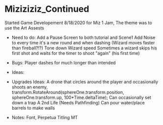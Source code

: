 # Miziziziz_Continued
Started Game Developement 8/18/2020 for Miz 1 Jam, The theme was to use the Art Assests

- Need to do:
Add a Pause Screen to both tutorial and Scene1
Add Noise to every time it's a new round and when dashing
(Wizard moves faster than fireball?!?) Tone down Wizard speed
Sometimes a wizard skips his first shot and waits for the timer to shoot "again" (his first time)

- Bugs:
Player dashes for much longer than intended

- Ideas:

- Upgrades Ideas:
A drone that circles around the player and occasionally shoots an enemy, transform.RotateAround(sphereOne.transform.position, sphereOne.transform.up, 100*Time.deltaTime);
Can occasionally set down a trap
A 2nd Life
(Needs Pathfinding) Can pour water/place barrels to make walls


- Notes:
Font, Perpetua Titling MT
